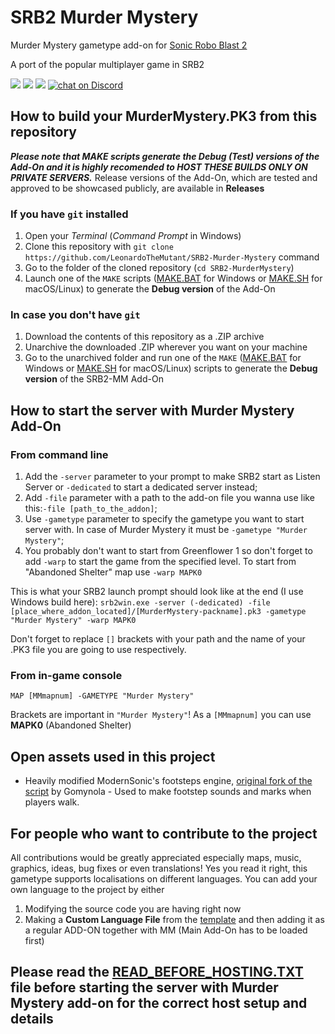 # SRB2 Murder Mystery

Murder Mystery gametype add-on for [Sonic Robo Blast 2](https://www.srb2.org)

A port of the popular multiplayer game in SRB2

<a href="https://github.com/LeonardoTheMutant/SRB2-Murder-Mystery/graphs/contributors" alt="Contributors">
  <img src="https://img.shields.io/github/contributors/LeonardoTheMutant/SRB2-Murder-Mystery"></a>
<a href="https://github.com/LeonardoTheMutant/SRB2-Murder-Mystery/pulse" alt="Activity">
  <img src="https://img.shields.io/github/commit-activity/m/LeonardoTheMutant/SRB2-Murder-Mystery"></a>
<a href="https://srb2.org">
  <img src="https://img.shields.io/badge/SRB2_compatibility-v2.2.13-darkblue"></a>
<a href="https://discord.gg/UgG8h2djFE">
  <img src="https://img.shields.io/discord/1075825170658381926?logo=discord" alt="chat on Discord"></a>

## How to build your **MurderMystery.PK3** from this repository

***Please note that MAKE scripts generate the Debug (Test) versions of the Add-On and it is highly recomended to HOST THESE BUILDS ONLY ON PRIVATE SERVERS.***
Release versions of the Add-On, which are tested and approved to be showcased publicly, are available in **Releases**

### If you have `git` installed

1. Open your *Terminal* (*Command Prompt* in Windows)
2. Clone this repository with `git clone https://github.com/LeonardoTheMutant/SRB2-Murder-Mystery` command
3. Go to the folder of the cloned repository (`cd SRB2-MurderMystery`)
4. Launch one of the `MAKE` scripts ([MAKE.BAT](MAKE.BAT) for Windows or [MAKE.SH](MAKE.SH) for macOS/Linux) to generate the **Debug version** of the Add-On

### In case you don't have `git`

1. Download the contents of this repository as a .ZIP archive
2. Unarchive the downloaded .ZIP wherever you want on your machine
3. Go to the unarchived folder and run one of the `MAKE` ([MAKE.BAT](MAKE.BAT) for Windows or [MAKE.SH](MAKE.SH) for macOS/Linux) scripts to generate the **Debug version** of the SRB2-MM Add-On

## How to start the server with Murder Mystery Add-On

### From command line

1. Add the `-server` parameter to your prompt to make SRB2 start as Listen Server or `-dedicated` to start a dedicated server instead;
2. Add `-file` parameter with a path to the add-on file you wanna use like this:`-file [path_to_the_addon]`;
3. Use `-gametype` parameter to specify the gametype you want to start server with. In case of Murder Mystery it must be `-gametype "Murder Mystery"`;
4. You probably don't want to start from Greenflower 1 so don't forget to add `-warp` to start the game from the specified level. To start from "Abandoned Shelter" map use `-warp MAPK0`

This is what your SRB2 launch prompt should look like at the end (I use Windows build here): `srb2win.exe -server (-dedicated) -file [place_where_addon_located]/[MurderMystery-packname].pk3 -gametype "Murder Mystery" -warp MAPK0`

Don't forget to replace `[]` brackets with your path and the name of your .PK3 file you are going to use respectively.

### From in-game console

`MAP [MMmapnum] -GAMETYPE "Murder Mystery"`

Brackets are important in `"Murder Mystery"`! As a `[MMmapnum]` you can use **MAPK0** (Abandoned Shelter)

## Open assets used in this project

- Heavily modified ModernSonic's footsteps engine, [original fork of the script](https://mb.srb2.org/addons/footsteps.1378/) by Gomynola - Used to make footstep sounds and marks when players walk.

## For people who want to contribute to the project

All contributions would be greatly appreciated especially maps, music, graphics, ideas, bug fixes or even translations! Yes you read it right, this gametype supports localisations on different languages. You can add your own language to the project by either

1. Modifying the source code you are having right now
2. Making a **Custom Language File** from the [template](TEMPLATES/customlang.lua) and then adding it as a regular ADD-ON together with MM (Main Add-On has to be loaded first)

## Please read the [READ_BEFORE_HOSTING.TXT](SRC/READ_BEFORE_HOSTING.TXT) file before starting the server with Murder Mystery add-on for the correct host setup and details
